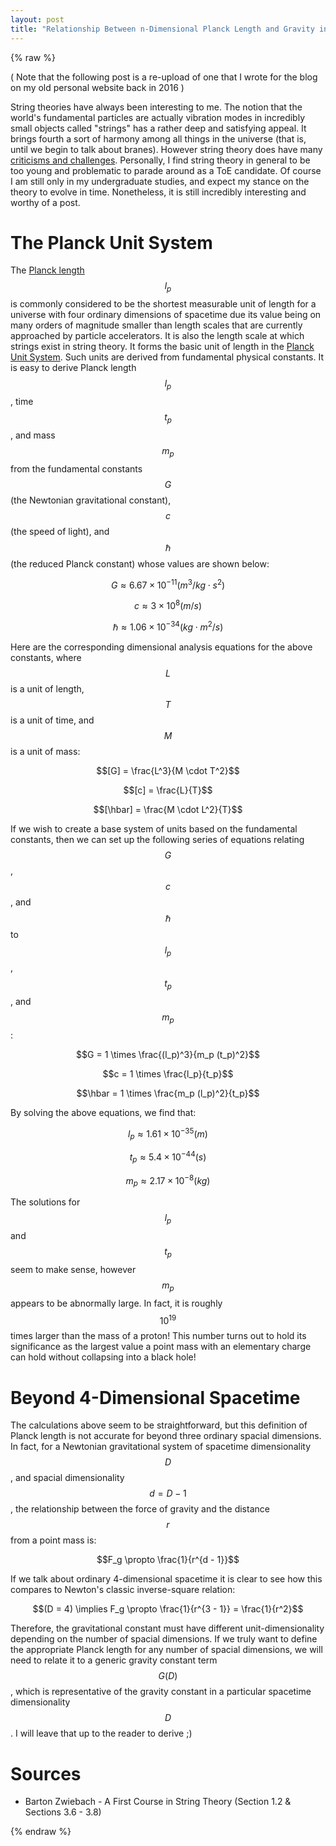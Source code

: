 ```yaml
---
layout: post
title: "Relationship Between n-Dimensional Planck Length and Gravity in String Theory"
---
```


{% raw %}

( Note that the following post is a re-upload of one that I wrote for the blog on my old personal website back in 2016 )

String theories have always been interesting to me. The notion that the world's fundamental particles are actually vibration modes in incredibly small objects called "strings" has a rather deep and satisfying appeal. It brings fourth a sort of harmony among all things in the universe (that is, until we begin to talk about branes). However string theory does have many [criticisms and challenges](https://en.wikipedia.org/wiki/String_theory#Criticism). Personally, I find string theory in general to be too young and problematic to parade around as a ToE candidate. Of course I am still only in my undergraduate studies, and expect my stance on the theory to evolve in time. Nonetheless, it is still incredibly interesting and worthy of a post.

# The Planck Unit System

The [Planck length](https://en.wikipedia.org/wiki/Planck_length) $$l_p$$ is commonly considered to be the shortest measurable unit of length for a universe with four ordinary dimensions of spacetime due its value being on many orders of magnitude smaller than length scales that are currently approached by particle accelerators. It is also the length scale at which strings exist in string theory. It forms the basic unit of length in the [Planck Unit System](https://en.wikipedia.org/wiki/Planck_units). Such units are derived from fundamental physical constants. It is easy to derive Planck length $$l_p$$, time $$t_p$$, and mass $$m_p$$ from the fundamental constants $$G$$ (the Newtonian gravitational constant), $$c$$ (the speed of light), and $$\hbar$$ (the reduced Planck constant) whose values are shown below:

$$G \approx 6.67 \times 10^{−11}    (m^3 / kg \cdot s^2)$$

$$c \approx 3 \times 10^8    (m/s)$$

$$\hbar \approx 1.06 \times 10^{−34}    (kg \cdot m^2 / s)$$

Here are the corresponding dimensional analysis equations for the above constants, where $$L$$ is a unit of length, $$T$$ is a unit of time, and $$M$$ is a unit of mass:

$$[G] = \frac{L^3}{M \cdot T^2}$$

$$[c] = \frac{L}{T}$$

$$[\hbar] = \frac{M \cdot L^2}{T}$$

If we wish to create a base system of units based on the fundamental constants, then we can set up the following series of equations relating $$G$$, $$c$$, and $$\hbar$$ to $$l_p$$, $$t_p$$, and $$m_p$$:

$$G = 1 \times \frac{(l_p)^3}{m_p (t_p)^2}$$

$$c = 1 \times \frac{l_p}{t_p}$$

$$\hbar = 1 \times \frac{m_p (l_p)^2}{t_p}$$

By solving the above equations, we find that:

$$l_p \approx 1.61 \times 10^{−35}    (m)$$

$$t_p \approx 5.4 \times 10^{-44}    (s)$$

$$m_p \approx 2.17 \times 10^{-8}    (kg)$$

The solutions for $$l_p$$ and $$t_p$$ seem to make sense, however $$m_p$$ appears to be abnormally large. In fact, it is roughly $$10^{19}$$ times larger than the mass of a proton! This number turns out to hold its significance as the largest value a point mass with an elementary charge can hold without collapsing into a black hole!

# Beyond 4-Dimensional Spacetime

The calculations above seem to be straightforward, but this definition of Planck length is not accurate for beyond three ordinary spacial dimensions. In fact, for a Newtonian gravitational system of spacetime dimensionality $$D$$, and spacial dimensionality $$d = D − 1$$, the relationship between the force of gravity and the distance $$r$$ from a point mass is:

$$F_g \propto \frac{1}{r^{d - 1}}$$

If we talk about ordinary 4-dimensional spacetime it is clear to see how this compares to Newton's classic inverse-square relation:

$$(D = 4) \implies F_g \propto \frac{1}{r^{3 - 1}} = \frac{1}{r^2}$$

Therefore, the gravitational constant must have different unit-dimensionality depending on the number of spacial dimensions. If we truly want to define the appropriate Planck length for any number of spacial dimensions, we will need to relate it to a generic gravity constant term $$G(D)$$, which is representative of the gravity constant in a particular spacetime dimensionality $$D$$. I will leave that up to the reader to derive ;)

# Sources

* Barton Zwiebach - A First Course in String Theory (Section 1.2 & Sections 3.6 - 3.8)

{% endraw %}
